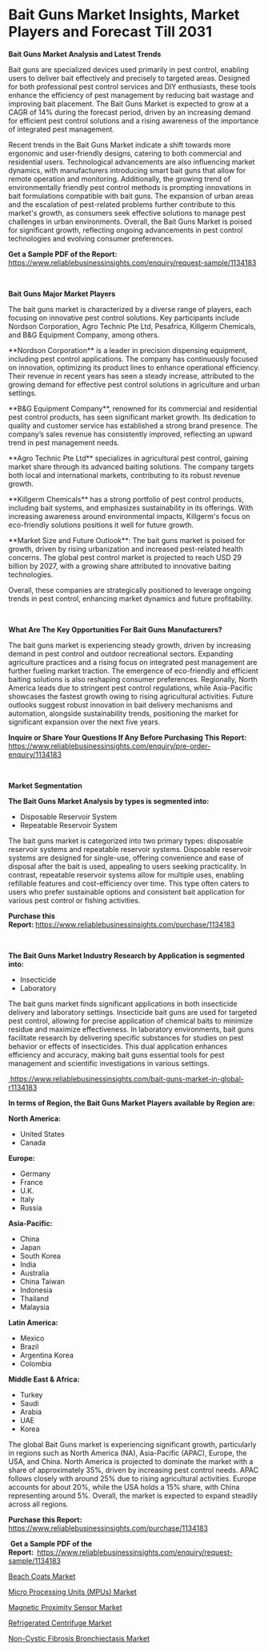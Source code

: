 <p><h1>Bait Guns Market Insights, Market Players and Forecast Till 2031</h1></p><p><strong>Bait Guns Market Analysis and Latest Trends</strong></p>
<p><p>Bait guns are specialized devices used primarily in pest control, enabling users to deliver bait effectively and precisely to targeted areas. Designed for both professional pest control services and DIY enthusiasts, these tools enhance the efficiency of pest management by reducing bait wastage and improving bait placement. The Bait Guns Market is expected to grow at a CAGR of 14% during the forecast period, driven by an increasing demand for efficient pest control solutions and a rising awareness of the importance of integrated pest management.</p><p>Recent trends in the Bait Guns Market indicate a shift towards more ergonomic and user-friendly designs, catering to both commercial and residential users. Technological advancements are also influencing market dynamics, with manufacturers introducing smart bait guns that allow for remote operation and monitoring. Additionally, the growing trend of environmentally friendly pest control methods is prompting innovations in bait formulations compatible with bait guns. The expansion of urban areas and the escalation of pest-related problems further contribute to this market's growth, as consumers seek effective solutions to manage pest challenges in urban environments. Overall, the Bait Guns Market is poised for significant growth, reflecting ongoing advancements in pest control technologies and evolving consumer preferences.</p></p>
<p><strong>Get a Sample PDF of the Report:&nbsp;</strong> <a href="https://www.reliablebusinessinsights.com/enquiry/request-sample/1134183?utm_campaign=57&utm_medium=2&utm_source=Github&utm_content=ia&utm_term=18122024&utm_id=bait-guns">https://www.reliablebusinessinsights.com/enquiry/request-sample/1134183</a></p>
<p>&nbsp;</p>
<p><strong>Bait Guns Major Market Players</strong></p>
<p><p>The bait guns market is characterized by a diverse range of players, each focusing on innovative pest control solutions. Key participants include Nordson Corporation, Agro Technic Pte Ltd, Pesafrica, Killgerm Chemicals, and B&G Equipment Company, among others.</p><p>**Nordson Corporation** is a leader in precision dispensing equipment, including pest control applications. The company has continuously focused on innovation, optimizing its product lines to enhance operational efficiency. Their revenue in recent years has seen a steady increase, attributed to the growing demand for effective pest control solutions in agriculture and urban settings.</p><p>**B&G Equipment Company**, renowned for its commercial and residential pest control products, has seen significant market growth. Its dedication to quality and customer service has established a strong brand presence. The company’s sales revenue has consistently improved, reflecting an upward trend in pest management needs.</p><p>**Agro Technic Pte Ltd** specializes in agricultural pest control, gaining market share through its advanced baiting solutions. The company targets both local and international markets, contributing to its robust revenue growth.</p><p>**Killgerm Chemicals** has a strong portfolio of pest control products, including bait systems, and emphasizes sustainability in its offerings. With increasing awareness around environmental impacts, Killgerm's focus on eco-friendly solutions positions it well for future growth.</p><p>**Market Size and Future Outlook**: The bait guns market is poised for growth, driven by rising urbanization and increased pest-related health concerns. The global pest control market is projected to reach USD 29 billion by 2027, with a growing share attributed to innovative baiting technologies.</p><p>Overall, these companies are strategically positioned to leverage ongoing trends in pest control, enhancing market dynamics and future profitability.</p></p>
<p>&nbsp;</p>
<p><strong>What Are The Key Opportunities For Bait Guns Manufacturers?</strong></p>
<p><p>The bait guns market is experiencing steady growth, driven by increasing demand in pest control and outdoor recreational sectors. Expanding agriculture practices and a rising focus on integrated pest management are further fueling market traction. The emergence of eco-friendly and efficient baiting solutions is also reshaping consumer preferences. Regionally, North America leads due to stringent pest control regulations, while Asia-Pacific showcases the fastest growth owing to rising agricultural activities. Future outlooks suggest robust innovation in bait delivery mechanisms and automation, alongside sustainability trends, positioning the market for significant expansion over the next five years.</p></p>
<p><strong>Inquire or Share Your Questions If Any Before Purchasing This Report:</strong> <a href="https://www.reliablebusinessinsights.com/enquiry/pre-order-enquiry/1134183?utm_campaign=57&utm_medium=2&utm_source=Github&utm_content=ia&utm_term=18122024&utm_id=bait-guns">https://www.reliablebusinessinsights.com/enquiry/pre-order-enquiry/1134183</a></p>
<p>&nbsp;</p>
<p><strong>Market Segmentation</strong></p>
<p><strong>The Bait Guns Market Analysis by types is segmented into:</strong></p>
<p><ul><li>Disposable Reservoir System</li><li>Repeatable Reservoir System</li></ul></p>
<p><p>The bait guns market is categorized into two primary types: disposable reservoir systems and repeatable reservoir systems. Disposable reservoir systems are designed for single-use, offering convenience and ease of disposal after the bait is used, appealing to users seeking practicality. In contrast, repeatable reservoir systems allow for multiple uses, enabling refillable features and cost-efficiency over time. This type often caters to users who prefer sustainable options and consistent bait application for various pest control or fishing activities.</p></p>
<p><strong>Purchase this Report:&nbsp;</strong><a href="https://www.reliablebusinessinsights.com/purchase/1134183?utm_campaign=57&utm_medium=2&utm_source=Github&utm_content=ia&utm_term=18122024&utm_id=bait-guns">https://www.reliablebusinessinsights.com/purchase/1134183</a></p>
<p>&nbsp;</p>
<p><strong>The Bait Guns Market Industry Research by Application is segmented into:</strong></p>
<p><ul><li>Insecticide</li><li>Laboratory</li></ul></p>
<p><p>The bait guns market finds significant applications in both insecticide delivery and laboratory settings. Insecticide bait guns are used for targeted pest control, allowing for precise application of chemical baits to minimize residue and maximize effectiveness. In laboratory environments, bait guns facilitate research by delivering specific substances for studies on pest behavior or effects of insecticides. This dual application enhances efficiency and accuracy, making bait guns essential tools for pest management and scientific investigations in various settings.</p></p>
<p><a href="https://www.reliablebusinessinsights.com/bait-guns-market-in-global-r1134183?utm_campaign=57&utm_medium=2&utm_source=Github&utm_content=ia&utm_term=18122024&utm_id=bait-guns">&nbsp;https://www.reliablebusinessinsights.com/bait-guns-market-in-global-r1134183</a></p>
<p><strong>In terms of Region, the Bait Guns Market Players available by Region are:</strong></p>
<p>
    <p> <strong> North America: </strong>
        <ul>
            <li>United States</li>
            <li>Canada</li>
        </ul>
        </p> 
    <p> <strong> Europe: </strong>
        <ul>
            <li>Germany</li>
            <li>France</li>
            <li>U.K.</li>
            <li>Italy</li>
            <li>Russia</li>
        </ul>
        </p> 
    <p> <strong> Asia-Pacific: </strong>
        <ul>
            <li>China</li>
            <li>Japan</li>
            <li>South Korea</li>
            <li>India</li>
            <li>Australia</li>
            <li>China Taiwan</li>
            <li>Indonesia</li>
            <li>Thailand</li>
            <li>Malaysia</li>
        </ul>
        </p> 
    <p> <strong> Latin America: </strong>
        <ul>
            <li>Mexico</li>
            <li>Brazil</li>
            <li>Argentina Korea</li>
            <li>Colombia</li>
        </ul>
        </p> 
    <p> <strong> Middle East & Africa: </strong>
        <ul>
            <li>Turkey</li>
            <li>Saudi</li>
            <li>Arabia</li>
            <li>UAE</li>
            <li>Korea</li>
        </ul>
    </p>
    </p>
<p><p>The global Bait Guns market is experiencing significant growth, particularly in regions such as North America (NA), Asia-Pacific (APAC), Europe, the USA, and China. North America is projected to dominate the market with a share of approximately 35%, driven by increasing pest control needs. APAC follows closely with around 25% due to rising agricultural activities. Europe accounts for about 20%, while the USA holds a 15% share, with China representing around 5%. Overall, the market is expected to expand steadily across all regions.</p></p>
<p><strong>Purchase this Report: </strong><a href="https://www.reliablebusinessinsights.com/purchase/1134183?utm_campaign=57&utm_medium=2&utm_source=Github&utm_content=ia&utm_term=18122024&utm_id=bait-guns">https://www.reliablebusinessinsights.com/purchase/1134183</a></p>
<p>&nbsp;<strong>Get a Sample PDF of the Report:&nbsp;&nbsp;</strong><a href="https://www.reliablebusinessinsights.com/enquiry/request-sample/1134183?utm_campaign=57&utm_medium=2&utm_source=Github&utm_content=ia&utm_term=18122024&utm_id=bait-guns">https://www.reliablebusinessinsights.com/enquiry/request-sample/1134183</a></p>
<p><strong></strong></p>
<p><p><a href="https://www.linkedin.com/pulse/global-regional-expansion-beach-coats-market-projected-74-cagr-dsuhf?utm_campaign=57&utm_medium=2&utm_source=Github&utm_content=ia&utm_term=18122024&utm_id=bait-guns">Beach Coats Market</a></p><p><a href="https://github.com/gullattedenna/Market-Research-Report-List-1/blob/main/micro-processing-units-mpus-market.md?utm_campaign=57&utm_medium=2&utm_source=Github&utm_content=ia&utm_term=18122024&utm_id=bait-guns">Micro Processing Units (MPUs) Market</a></p><p><a href="https://www.linkedin.com/pulse/magnetic-proximity-sensor-market-growth-study-projects-future-b83ve?utm_campaign=57&utm_medium=2&utm_source=Github&utm_content=ia&utm_term=18122024&utm_id=bait-guns">Magnetic Proximity Sensor Market</a></p><p><a href="https://www.linkedin.com/pulse/market-trends-refrigerated-centrifuge-industry-size-share-iy8lf?utm_campaign=57&utm_medium=2&utm_source=Github&utm_content=ia&utm_term=18122024&utm_id=bait-guns">Refrigerated Centrifuge Market</a></p><p><a href="https://github.com/AshrafKhan865/Market-Research-Report-List-1/blob/main/non-cystic-fibrosis-bronchiectasis-market.md?utm_campaign=57&utm_medium=2&utm_source=Github&utm_content=ia&utm_term=18122024&utm_id=bait-guns">Non-Cystic Fibrosis Bronchiectasis Market</a></p></p>